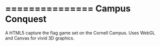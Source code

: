 ===============
Campus Conquest
===============

A HTML5 capture the flag game set on the Cornell Campus. Uses WebGL and Canvas for vivid 3D graphics.
